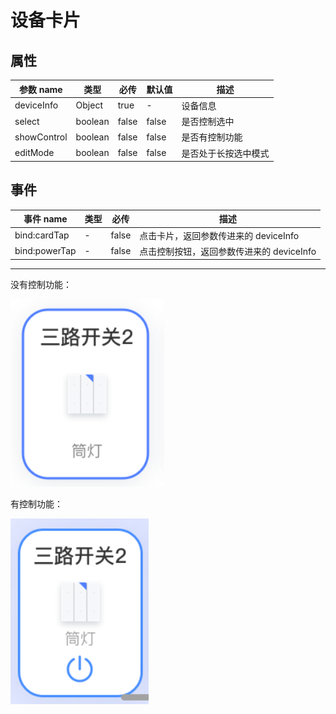 # 设备卡片

## 属性

| 参数 name   | 类型    | 必传  | 默认值 | 描述           |
| ----------- | ------- | ----- | ------ |--------------|
| deviceInfo  | Object  | true  | -      | 设备信息         |
| select      | boolean | false | false  | 是否控制选中       |
| showControl | boolean | false | false  | 是否有控制功能      |
| editMode | boolean | false | false  | 是否处于长按选中模式   |

## 事件

| 事件 name     | 类型 | 必传  | 描述                                      |
| ------------- | ---- | ----- | ----------------------------------------- |
| bind:cardTap  | -    | false | 点击卡片，返回参数传进来的 deviceInfo     |
| bind:powerTap | -    | false | 点击控制按钮，返回参数传进来的 deviceInfo |

---

没有控制功能：

![no-control](../assets/device-card-no-control.png)

有控制功能：

![control](../assets/device-card-control.png)
